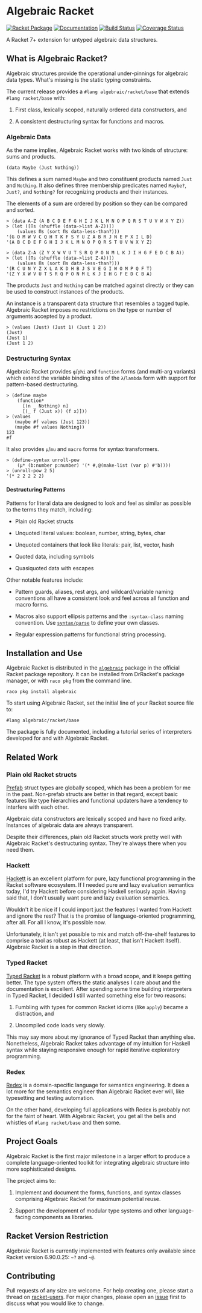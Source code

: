 # Algebraic Racket
[![Racket Package](https://img.shields.io/badge/raco%20pkg-algebraic-red.svg)](https://pkgd.racket-lang.org/pkgn/package/algebraic)
[![Documentation](https://img.shields.io/badge/read-docs-blue.svg)](http://docs.racket-lang.org/algebraic/)
[![Build Status](https://travis-ci.org/dedbox/racket-algebraic.svg?branch=master)](https://travis-ci.org/dedbox/racket-algebraic)
[![Coverage Status](https://coveralls.io/repos/github/dedbox/racket-algebraic/badge.svg?branch=master)](https://coveralls.io/github/dedbox/racket-algebraic?branch=master)

A Racket 7+ extension for untyped algebraic data structures.

## What is Algebraic Racket?

Algebraic structures provide the operational under-pinnings for algebraic
data types. What's missing is the static typing constraints.

The current release provides a `#lang algebraic/racket/base` that extends
`#lang racket/base` with:

  1. First class, lexically scoped, naturally ordered data constructors,
     and

  2. A consistent destructuring syntax for functions and macros.

### Algebraic Data

As the name implies, Algebraic Racket works with two kinds of structure:
sums and products.

```
(data Maybe (Just Nothing))
```

This defines a sum named `Maybe` and two constituent products named `Just`
and `Nothing`. It also defines three membership predicates named `Maybe?`,
`Just?`, and `Nothing?` for recognizing products and their instances.

The elements of a sum are ordered by position so they can be compared and
sorted.

```
> (data A-Z (A B C D E F G H I J K L M N O P Q R S T U V W X Y Z))
> (let ([Πs (shuffle (data->list A-Z))])
    (values Πs (sort Πs data-less-than?)))
'(G O M W V C Q H T K F S Y U Z A B R J N E P X I L D)
'(A B C D E F G H I J K L M N O P Q R S T U V W X Y Z)
```

```
> (data Z-A (Z Y X W V U T S R Q P O N M L K J I H G F E D C B A))
> (let ([Πs (shuffle (data->list Z-A))])
    (values Πs (sort Πs data-less-than?)))
'(R C U N Y Z X L A K D H B J S V E G I W O M P Q F T)
'(Z Y X W V U T S R Q P O N M L K J I H G F E D C B A)
```

The products `Just` and `Nothing` can be matched against directly or they
can be used to construct instances of the products.

An instance is a transparent data structure that resembles a tagged tuple.
Algebraic Racket imposes no restrictions on the type or number of
arguments accepted by a product.

```
> (values (Just) (Just 1) (Just 1 2))
(Just)
(Just 1)
(Just 1 2)
```

### Destructuring Syntax

Algebraic Racket provides `φ`/`phi` and `function` forms (and multi-arg
variants) which extend the variable binding sites of the `λ`/`lambda` form
with support for pattern-based destructuring.

```
> (define maybe
    (function*
      [(n _ Nothing) n]
      [(_ f (Just x)) (f x)]))
> (values
   (maybe #f values (Just 123))
   (maybe #f values Nothing))
123
#f
```

It also provides `μ`/`mu` and `macro` forms for syntax transformers.

```
> (define-syntax unroll-pow
    (μ* (b:number p:number) '(* #,@(make-list (var p) #'b))))
> (unroll-pow 2 5)
'(* 2 2 2 2 2)
```

#### Destructuring Patterns

Patterns for literal data are designed to look and feel as similar as
possible to the terms they match, including:

- Plain old Racket structs

- Unquoted literal values: boolean, number, string, bytes, char

- Unquoted containers that look like literals: pair, list, vector, hash

- Quoted data, including symbols

- Quasiquoted data with escapes

Other notable features include:

- Pattern guards, aliases, rest args, and wildcard/variable naming
  conventions all have a consistent look and feel across all function and
  macro forms.

- Macros also support ellipsis patterns and the `:syntax-class` naming
  convention. Use
  [`syntax/parse`](https://docs.racket-lang.org/syntax/stxparse.html?q=syntax%2Fparse)
  to define your own classes.

- Regular expression patterns for functional string processing.

## Installation and Use

Algebraic Racket is distributed in the
[`algebraic`](https://pkgd.racket-lang.org/pkgn/package/algebraic) package
in the official Racket package repository. It can be installed from
DrRacket's package manager, or with `raco pkg` from the command line.

```
raco pkg install algebraic
```

To start using Algebraic Racket, set the initial line of your Racket
source file to:

```
#lang algebraic/racket/base
```

The package is fully documented, including a tutorial series of
interpreters developed for and with Algebraic Racket.

## Related Work

### Plain old Racket structs

[Prefab](https://docs.racket-lang.org/reference/structures.html?q=prefab#%28tech._prefab%29)
struct types are globally scoped, which has been a problem for me in the
past. Non-prefab structs are better in that regard, except basic features
like type hierarchies and functional updaters have a tendency to interfere
with each other.

Algebraic data constructors are lexically scoped and have no fixed arity.
Instances of algebraic data are always transparent.

Despite their differences, plain old Racket structs work pretty well with
Algebraic Racket's destructuring syntax. They're always there when you
need them.

### Hackett

[Hackett](https://docs.racket-lang.org/hackett/index.html) is an excellent
platform for pure, lazy functional programming in the Racket software
ecosystem. If I needed pure and lazy evaluation semantics today, I'd try
Hackett before considering Haskell seriously again. Having said that, I
don't usually want pure and lazy evaluation semantics.

Wouldn't it be nice if I could import just the features I wanted from
Hackett and ignore the rest? That is the promise of language-oriented
programming, after all. For all I know, it's possible now.

Unfortunately, it isn't yet possible to mix and match off-the-shelf
features to comprise a tool as robust as Hackett (at least, that isn't
Hackett itself). Algebraic Racket is a step in that direction.

### Typed Racket

[Typed Racket](https://docs.racket-lang.org/ts-guide/index.html) is a
robust platform with a broad scope, and it keeps getting better. The type
system offers the static analyses I care about and the documentation is
excellent. After spending some time building interpreters in Typed Racket,
I decided I still wanted something else for two reasons:

1. Fumbling with types for common Racket idioms (like `apply`) became a
   distraction, and

2. Uncompiled code loads very slowly.

This may say more about my ignorance of Typed Racket than anything else.
Nonetheless, Algebraic Racket takes advantage of my intuition for Haskell
syntax while staying responsive enough for rapid iterative exploratory
programming.

### Redex

[Redex](https://docs.racket-lang.org/redex/index.html) is a
domain-specific language for semantics engineering. It does a lot more for
the semantics engineer than Algebraic Racket ever will, like typesetting
and testing automation.

On the other hand, developing full applications with Redex is probably not
for the faint of heart. With Algebraic Racket, you get all the bells and
whistles of `#lang racket/base` and then some.

## Project Goals

Algebraic Racket is the first major milestone in a larger effort to
produce a complete language-oriented toolkit for integrating algebraic
structure into more sophisticated designs.

The project aims to:

1. Implement and document the forms, functions, and syntax classes
   comprising Algebraic Racket for maximum potential reuse.

2. Support the development of modular type systems and other
   language-facing components as libraries.

## Racket Version Restriction

Algebraic Racket is currently implemented with features only available
since Racket version 6.90.0.25: `~?` and `~@`.

## Contributing

Pull requests of any size are welcome. For help creating one, please start
a thread on
[racket-users](https://groups.google.com/forum/#!forum/racket-users). For
major changes, please open an
[issue](https://github.com/dedbox/racket-algebraic/issues) first to
discuss what you would like to change.

